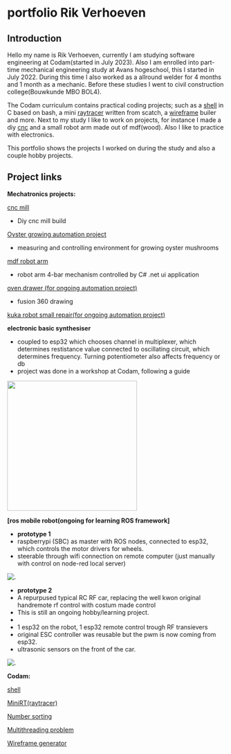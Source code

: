 # portfolio Rik Verhoeven

## Introduction

Hello my name is Rik Verhoeven,
currently I am studying software engineering at Codam(started in July 2023).
Also I am enrolled into part-time mechanical engineering study at Avans hogeschool, this I started in July 2022.
During this time I also worked as a allround welder for 4 months and 1 month as a mechanic.
Before these studies I went to civil construction college(Bouwkunde MBO BOL4).

The Codam curriculum contains practical coding projects; such as a [shell](https://github.com/Rikkopanda/minishell) in C based on bash, a mini [raytracer](https://github.com/Rikkopanda/Mini_RT) written from scatch, a [wireframe](https://github.com/Rikkopanda/FDF) builer and more.
Next to my study I like to work on projects, for instance I made a diy [cnc](https://github.com/Rikkopanda/portfolio/blob/main/diy_cnc/README.md) and a small robot arm made out of mdf(wood).
Also I like to practice with electronics.

This portfolio shows the projects I worked on during the study and also a couple hobby projects.

## Project links
**Mechatronics projects:**

[cnc mill](https://github.com/Rikkopanda/portfolio/blob/main/diy_cnc/README.md)
- Diy cnc mill build

[Oyster growing automation project](https://github.com/Rikkopanda/Oester_zwammen_meet_en_regel/blob/main/README.md)
- measuring and controlling environment for growing oyster mushrooms

[mdf robot arm](https://github.com/Rikkopanda/portfolio/blob/main/mdf_robot_arm/README.md)
- robot arm 4-bar mechanism controlled by C# .net ui application

[oven drawer (for ongoing automation project)](https://a360.co/3YTdwu1)
- fusion 360 drawing

[kuka robot small repair(for ongoing automation project)](https://github.com/Rikkopanda/KUKA)

**electronic basic synthesiser**

- coupled to esp32 which chooses channel in multiplexer, which determines restistance value connected to oscillating circuit, which determines frequency. Turning potentiometer also affects frequency or db
- project was done in a workshop at Codam, following a guide
<img src="https://github.com/user-attachments/assets/0882f1e9-3349-4cd2-a649-0c80ce32fecc" width="300"/>

**[ros mobile robot(ongoing for learning ROS framework]**

- **prototype 1**
- raspberrypi (SBC) as master with ROS nodes, connected to esp32, which controls the motor drivers for wheels.
- steerable through wifi connection on remote computer (just manually with control on node-red local server)
  
![.](https://github.com/user-attachments/assets/e7dd47c5-0bc6-47c3-a394-2a5b5caa0e63)

- **prototype 2**
- A repurpused typical RC RF car, replacing the well kwon original handremote rf control with costum made control
- This is still an ongoing hobby/learning project.
- 
- 1 esp32 on the robot, 1 esp32 remote control trough RF transievers
- original ESC controller was reusable but the pwm is now coming from esp32.
- ultrasonic sensors on the front of the car.

![.](https://github.com/user-attachments/assets/a0f17210-ab1c-43e5-903a-38456b7915be)



**Codam:**

[shell](https://github.com/Rikkopanda/minishell/blob/main/README.md)

[MiniRT(raytracer)](https://github.com/Rikkopanda/Mini_RT/blob/master/Readme.md)

[Number sorting](https://github.com/Rikkopanda/pushswap/blob/main/README.md)

[Multithreading problem](https://github.com/Rikkopanda/philoshophers/blob/main/README.md)

[Wireframe generator](https://github.com/Rikkopanda/FDF/blob/main/README.md)






